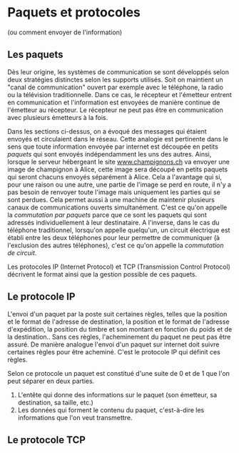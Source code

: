 # Paquets et protocoles
(ou comment envoyer de l'information)
## Les paquets
Dès leur origine, les systèmes de communication se sont développés selon deux stratégies distinctes selon les supports utilisés. Soit on maintient un "canal de communication" ouvert par exemple avec le téléphone, la radio ou la télévision traditionnelle. Dans ce cas, le récepteur et l'émetteur entrent en communication et l'information est
envoyées de manière continue de l'émetteur au récepteur. Le récepteur ne peut pas être en communication avec plusieurs émetteurs à la fois. 

Dans les sections ci-dessus, on a évoqué des messages qui étaient envoyés et circulaient dans le réseau.
Cette analogie est pertinente dans le sens que toute information envoyée par internet est découpée en petits
*paquets* qui sont envoyés indépendamment les uns des autres. Ainsi, lorsque le serveur hébergeant le
site www.champignons.ch va envoyer
une image de champignon à Alice, cette image sera découpé en petits paquets qui seront chacuns envoyés séparément à
Alice. Cela a l'avantage qui si, pour une raison ou une autre, une partie de l'image se perd en route, il n'y a pas besoin de renvoyer toute l'image mais uniquement les parties qui se sont perdues. Cela permet aussi à une machine de maintenir plusieurs canaux de communications ouverts simultanément. C'est ce qu'on appelle la *commutation par paquets* parce que ce sont les paquets qui sont adressés individuellement à leur destinataire. A l'inverse, dans le cas du téléphone traditionnel, lorsqu'on appelle quelqu'un, un circuit électrique est établi entre les deux téléphones pour leur permettre de communiquer (à l'exclusion des autres téléphones), c'est ce qu'on appelle la *commutation de circuit*.

Les protocoles IP (Internet Protocol) et TCP (Transmission Control Protocol) décrivent le format ainsi que la gestion
possible de ces paquets. 



## Le protocole IP
L'envoi d'un paquet par la poste suit certaines règles, telles que la position et le format de l'adresse de destination, la position et le format de l'adresse d'expédition, la position du timbre et son montant en fonction du poids et de la destination.. Sans ces règles, l'acheminement du paquet ne peut pas être assuré. De manière analogue l'envoi d'un paquet sur internet doit suivre certaines règles pour être acheminé. C'est le protocole IP qui définit ces règles.

Selon ce protocole un paquet est constitué d'une suite de 0 et de 1 que l'on peut séparer en deux parties. 
1. L'entête qui donne des informations sur le paquet (son émetteur, sa destination, sa taille, etc.)
1. Les données qui forment le contenu du paquet, c'est-à-dire les informations que l'on veut transmettre. 




## Le protocole TCP